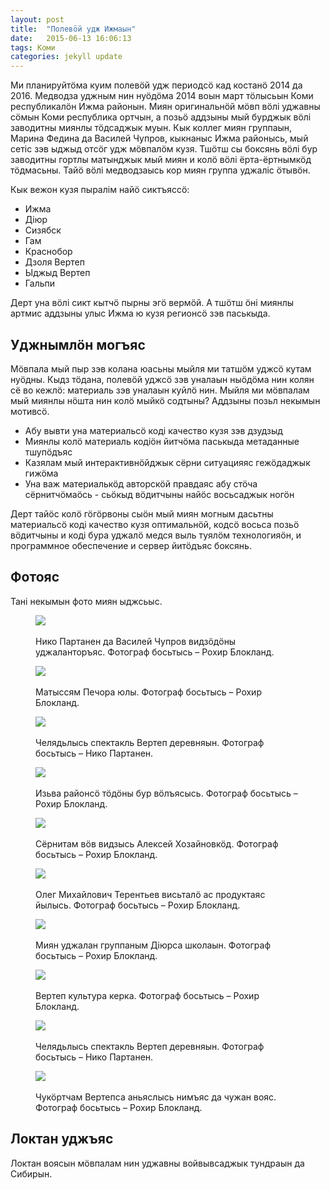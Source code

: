 ```yaml
---
layout: post
title:  "Полевӧй удж Ижмаын"
date:   2015-06-13 16:06:13
tags: Коми
categories: jekyll update
---
```


Ми планируйтӧма куим полевӧй удж периодсӧ кад костанӧ 2014 да 2016. Медводза уджным нин нуӧдӧма 2014 воын март тӧлысьын Коми республикалӧн Ижма районын. Миян оригинальнӧй мӧвп вӧлі уджавны сӧмын Коми республика ортчын, а позьӧ аддзыны мый бурджык вӧлі заводитны миянлы тӧдсаджык муын. Кык коллег миян группаын, Марина Федина да Василей Чупров, кыкнаныс Ижма районысь, мый сетіс зэв ыджыд отсӧг удж мӧвпалӧм кузя. Тшӧтш сы боксянь вӧлі бур заводитны гортлы матынджык мый миян и колӧ вӧлі ёрта-ёртнымкӧд тӧдмасьны. Тайӧ вӧлі медводзаысь кор миян группа уджаліс ӧтывӧн.

Кык вежон кузя пыралім найӧ сиктъяссӧ:

- Ижма
- Діюр
- Сизябск
- Гам
- Краснобор
- Дзоля Вертеп
- Ыджыд Вертеп
- Гальпи

Дерт уна вӧлі сикт кытчӧ пырны эгӧ вермӧй. А тшӧтш ӧні миянлы артмис аддзыны улыс Ижма ю кузя регионсӧ зэв паськыда.

## Уджнымлӧн могъяс

Мӧвпала мый пыр зэв колана юасьны мыйля ми татшӧм уджсӧ кутам нуӧдны. Кыдз тӧдана, полевӧй уджсӧ зэв уналаын ныӧдӧма нин колян сё во кежлӧ: материаль зэв уналаын куйлӧ нин. Мыйля ми мӧвпалам мый миянлы нӧшта нин колӧ мыйкӧ содтыны? Аддзыны позьл некымын мотивсӧ.

- Абу вывти уна материальсӧ коді качество кузя зэв дзудзыд
- Миянлы колӧ материаль кодіӧн йитчӧма паськыда метаданные тшупӧдъяс
- Казялам мый интерактивнӧйджык сёрни ситуацияяс гежӧдаджык гижӧма
- Уна важ материалькӧд авторскӧй правдаяс абу стӧча сёрнитчӧмаӧсь - сьӧкыд вӧдитчыны найӧс восьсаджык ногӧн

Дерт тайӧс колӧ гӧгӧрвоны сыӧн мый миян могным дасьтны материальсӧ коді качество кузя оптимальнӧй, кодсӧ восьса позьӧ вӧдитчыны и коді бура уджалӧ медся выль туялӧм технологияӧн, и программное обеспечение и сервер йитӧдъяс боксянь.

## Фотояс

Тані некымын фото миян ыджсьыс.

<figure>
<img src="/media/figures/niko_da_vasya.jpg">
</br>
</br>
<figcaption>Нико Партанен да Василей Чупров видзӧдӧны уджаланторъяс. Фотограф босьтысь – Рохир Блокланд.</figcaption>
</figure>

<figure>
<img src="/media/figures/at_pechora.jpg">
</br>
</br>
<figcaption>Матыссям Печора юлы. Фотограф босьтысь – Рохир Блокланд.</figcaption>
</figure>

<figure>
<img src="/media/figures/vertep_play.jpg">
</br>
</br>
<figcaption>Челядьлысь спектакль Вертеп деревняын. Фотограф босьтысь – Нико Партанен.</figcaption>
</figure>

<figure>
<img src="/media/figures/horse.jpg">
</br>
</br>
<figcaption>Изьва районсӧ тӧдӧны бур вӧлъясысь. Фотограф босьтысь – Рохир Блокланд.</figcaption>
</figure>

<figure>
<img src="/media/figures/AH.jpg">
</br>
</br>
<figcaption>Сёрнитам вӧв видзысь Алексей Хозайновкӧд. Фотограф босьтысь – Рохир Блокланд.</figcaption>
</figure>

<figure>
<img src="/media/figures/ОМТ.jpg">
</br>
</br>
<figcaption>Олег Михайлович Терентьев висьталӧ ас продуктаяс йылысь. Фотограф босьтысь – Рохир Блокланд.</figcaption>
</figure>

<figure>
<img src="/media/figures/dijur_school.jpg">
</br>
</br>
<figcaption>Миян уджалан группаным Діюрса школаын. Фотограф босьтысь – Рохир Блокланд.</figcaption>
</figure>

<figure>
<img src="/media/figures/vertep_dt.jpg">
</br>
</br>
<figcaption>Вертеп культура керка. Фотограф босьтысь – Рохир Блокланд.</figcaption>
</figure>

<figure>
<img src="/media/figures/vertep_play.jpg">
</br>
</br>
<figcaption>Челядьлысь спектакль Вертеп деревняын. Фотограф босьтысь – Нико Партанен.</figcaption>
</figure>

<figure>
<img src="/media/figures/vertep_choir.jpg">
</br>
</br>
<figcaption>Чукӧртчам Вертепса аньяслысь нимъяс да чужан вояс. Фотограф босьтысь – Рохир Блокланд.</figcaption>
</figure>

## Локтан уджъяс

Локтан воясын мӧвпалам нин уджавны войвывсаджык тундраын да Сибирын.